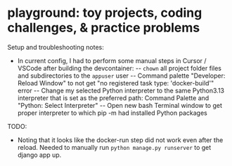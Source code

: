 # playground: toy projects, coding challenges, & practice problems

Setup and troubleshooting notes:
- In current config, I had to perform some manual steps in Cursor / VSCode after building the devcontainer:
-- `chown` all project folder files and subdirectories to the `appuser` user
-- Command palette "Developer: Reload Window" to not get "no registered task type: 'docker-build'" error
-- Change my selected Python interpreter to the same Python3.13 interpreter that is set as the preferred path: Command Palette and "Python: Select Interpreter"
-- Open new bash Terminal window to get proper interpreter to which pip -m had installed Python packages

TODO:
- Noting that it looks like the docker-run step did not work even after the reload. Needed to manually run `python manage.py runserver` to get django app up.